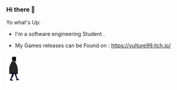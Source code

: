 ### Hi there 👋

Yo what's Up:

- I'm a software engineering Student .

- My Games releases can be Found on : https://vulture99.itch.io/

![](https://github.com/vulture990/vulture990/blob/main/walkside1.gif)
